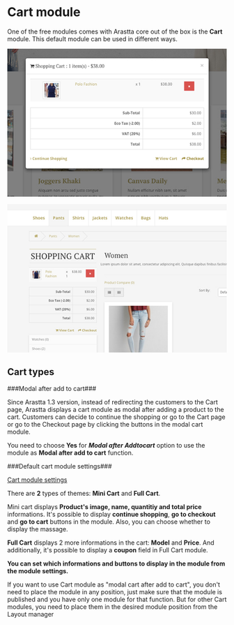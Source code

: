 Cart module
===========

One of the free modules comes with Arastta core out of the box is the **Cart** module. This default module can be used in different ways.

![Modal Cart Module Example](_images/modal-cart-example.jpg)

![Default Cart Module Example](_images/default-cart-example.jpg)

Cart types
----------

###Modal after add to cart###

Since Arastta 1.3 version, instead of redirecting the customers to the Cart page, Arastta displays a cart module as modal after adding a product to the cart. Customers can decide to continue the shopping or go to the Cart page or go to the Checkout page by clicking the buttons in the modal cart module.

You need to choose **Yes** for ***Modal after Addtocart*** option to use the module as **Modal after add to cart** function.

###Default cart module settings###

[Cart module settings](_images/cart-settings.jpg)

There are **2** types of themes: **Mini Cart** and **Full Cart**.

Mini cart displays **Product's image, name, quantitiy and total price** informations. It's possible to display **continue shopping**, **go to checkout** and **go to cart** buttons in the module. Also, you can choose whether to display the massage.

**Full Cart** displays 2 more informations in the cart: **Model** and **Price**. And additionally, it's possible to display a **coupon** field in Full Cart module.

**You can set which informations and buttons to display in the module from the module settings.**

<div class="uk-alert">If you want to use Cart module as "modal cart after add to cart", you don't need to place the module in any position, just make sure that the module is published and you have only one module for that function. But for other Cart modules, you need to place them in the desired module position from the Layout manager</div>
